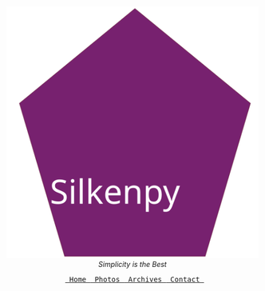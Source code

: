 <title>silkenpy</title>
<center>
   <img alt="silkenpy logo" src="/images/silkenpy.svg"</img>
   <i>Simplicity is the Best</i>
  <pre> <a href="home.md"> Home </a><a href="photos.md"> Photos </a><a href="archives.md"> Archives </a><a href="contact.md"> Contact </a></pre>
</center>


